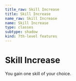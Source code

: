 ```yaml
---
title_raw: Skill Increase
title: Skill Increase
name_raw: Skill Increase
name: Skill Increase
type: classes
subtype: shadow
kind: 7th-level features
---
```


# Skill Increase

You gain one skill of your choice.
